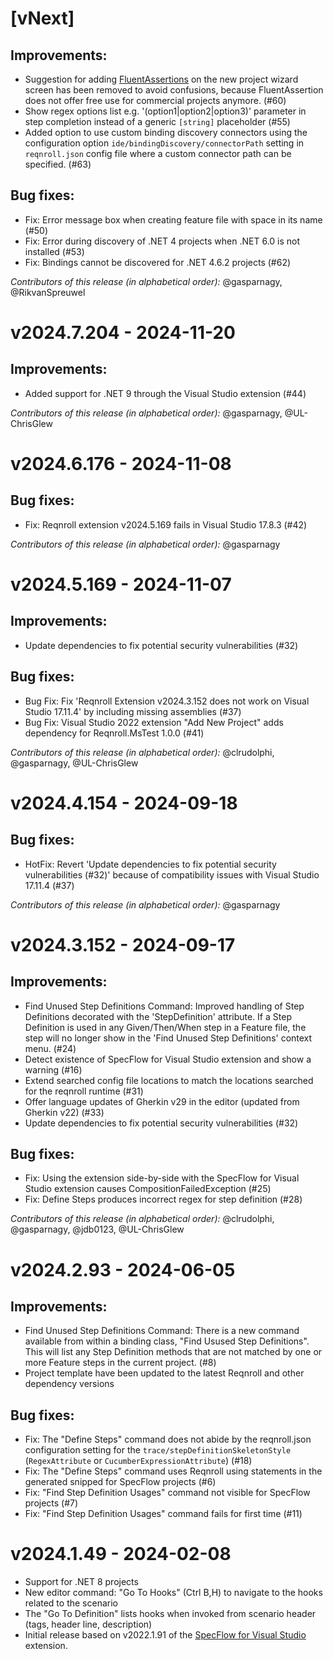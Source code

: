 # [vNext]

## Improvements:

* Suggestion for adding [FluentAssertions](https://github.com/fluentassertions/fluentassertions) on the new project wizard screen has been removed to avoid confusions, because FluentAssertion does not offer free use for commercial projects anymore. (#60)
* Show regex options list e.g. '(option1|option2|option3)' parameter in step completion instead of a generic `[string]` placeholder (#55)
* Added option to use custom binding discovery connectors using the configuration option `ide/bindingDiscovery/connectorPath` setting in `reqnroll.json` config file where a custom connector path can be specified. (#63)

## Bug fixes:

* Fix: Error message box when creating feature file with space in its name (#50)
* Fix: Error during discovery of .NET 4 projects when .NET 6.0 is not installed (#53)
* Fix: Bindings cannot be discovered for .NET 4.6.2 projects (#62)

*Contributors of this release (in alphabetical order):* @gasparnagy, @RikvanSpreuwel

# v2024.7.204 - 2024-11-20

## Improvements:

* Added support for .NET 9 through the Visual Studio extension (#44)

*Contributors of this release (in alphabetical order):* @gasparnagy, @UL-ChrisGlew

# v2024.6.176 - 2024-11-08

## Bug fixes:

* Fix: Reqnroll extension v2024.5.169 fails in Visual Studio 17.8.3 (#42)

*Contributors of this release (in alphabetical order):* @gasparnagy

# v2024.5.169 - 2024-11-07

## Improvements:

* Update dependencies to fix potential security vulnerabilities (#32)

## Bug fixes:

* Bug Fix: Fix 'Reqnroll Extension v2024.3.152 does not work on Visual Studio 17.11.4' by including missing assemblies (#37)
* Bug Fix: Visual Studio 2022 extension "Add New Project" adds dependency for Reqnroll.MsTest 1.0.0 (#41)

*Contributors of this release (in alphabetical order):* @clrudolphi, @gasparnagy, @UL-ChrisGlew

# v2024.4.154 - 2024-09-18

## Bug fixes:

* HotFix: Revert 'Update dependencies to fix potential security vulnerabilities (#32)' because of compatibility issues with Visual Studio 17.11.4 (#37)

*Contributors of this release (in alphabetical order):* @gasparnagy

# v2024.3.152 - 2024-09-17

## Improvements:

* Find Unused Step Definitions Command: Improved handling of Step Definitions decorated with the 'StepDefinition' attribute. If a Step Definition is used in any Given/Then/When step in a Feature file, the step will no longer show in the 'Find Unused Step Definitions' context menu. (#24)
* Detect existence of SpecFlow for Visual Studio extension and show a warning (#16)
* Extend searched config file locations to match the locations searched for the reqnroll runtime (#31)
* Offer language updates of Gherkin v29 in the editor (updated from Gherkin v22) (#33)
* Update dependencies to fix potential security vulnerabilities (#32)

## Bug fixes:

* Fix: Using the extension side-by-side with the SpecFlow for Visual Studio extension causes CompositionFailedException (#25)
* Fix: Define Steps produces incorrect regex for step definition (#28)

*Contributors of this release (in alphabetical order):* @clrudolphi, @gasparnagy, @jdb0123, @UL-ChrisGlew

# v2024.2.93 - 2024-06-05

## Improvements:

* Find Unused Step Definitions Command: There is a new command available from within a binding class, "Find Usused Step Definitions". This will list any Step Definition methods that are not matched by one or more Feature steps in the current project. (#8)
* Project template have been updated to the latest Reqnroll and other dependency versions

## Bug fixes:

* Fix: The "Define Steps" command does not abide by the reqnroll.json configuration setting for the `trace/stepDefinitionSkeletonStyle` (`RegexAttribute` or `CucumberExpressionAttribute`) (#18)
* Fix: The "Define Steps" command uses Reqnroll using statements in the generated snipped for SpecFlow projects (#6)
* Fix: "Find Step Definition Usages" command not visible for SpecFlow projects (#7)
* Fix: "Find Step Definition Usages" command fails for first time (#11)

# v2024.1.49 - 2024-02-08

* Support for .NET 8 projects
* New editor command: "Go To Hooks" (Ctrl B,H) to navigate to the hooks related to the scenario
* The "Go To Definition" lists hooks when invoked from scenario header (tags, header line, description)
* Initial release based on v2022.1.91 of the [SpecFlow for Visual Studio](https://github.com/SpecFlowOSS/SpecFlow.VS/) extension.
